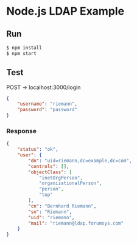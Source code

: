 # Node.js LDAP Example

## Run

```bash
$ npm install
$ npm start
```

## Test
POST -> localhost:3000/login
```json
{
    "username": "riemann",
    "password": "password"
}
```

### Response
```json
{
    "status": "ok",
    "user": {
        "dn": "uid=riemann,dc=example,dc=com",
        "controls": [],
        "objectClass": [
            "inetOrgPerson",
            "organizationalPerson",
            "person",
            "top"
        ],
        "cn": "Bernhard Riemann",
        "sn": "Riemann",
        "uid": "riemann",
        "mail": "riemann@ldap.forumsys.com"
    }
}
```